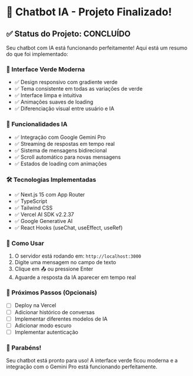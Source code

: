 # 🚀 Chatbot IA - Projeto Finalizado!

## ✅ Status do Projeto: CONCLUÍDO

Seu chatbot com IA está funcionando perfeitamente! Aqui está um resumo do que foi implementado:

### 🎨 Interface Verde Moderna
- ✅ Design responsivo com gradiente verde
- ✅ Tema consistente em todas as variações de verde
- ✅ Interface limpa e intuitiva
- ✅ Animações suaves de loading
- ✅ Diferenciação visual entre usuário e IA

### 🤖 Funcionalidades IA
- ✅ Integração com Google Gemini Pro
- ✅ Streaming de respostas em tempo real
- ✅ Sistema de mensagens bidirecional
- ✅ Scroll automático para novas mensagens
- ✅ Estados de loading com animações

### 🛠️ Tecnologias Implementadas
- ✅ Next.js 15 com App Router
- ✅ TypeScript
- ✅ Tailwind CSS
- ✅ Vercel AI SDK v2.2.37
- ✅ Google Generative AI
- ✅ React Hooks (useChat, useEffect, useRef)

### 📝 Como Usar
1. O servidor está rodando em: `http://localhost:3000`
2. Digite uma mensagem no campo de texto
3. Clique em 📤 ou pressione Enter
4. Aguarde a resposta da IA aparecer em tempo real

### 🔧 Próximos Passos (Opcionais)
- [ ] Deploy na Vercel
- [ ] Adicionar histórico de conversas
- [ ] Implementar diferentes modelos de IA
- [ ] Adicionar modo escuro
- [ ] Implementar autenticação

### 🎉 Parabéns!
Seu chatbot está pronto para uso! A interface verde ficou moderna e a integração com o Gemini Pro está funcionando perfeitamente.

